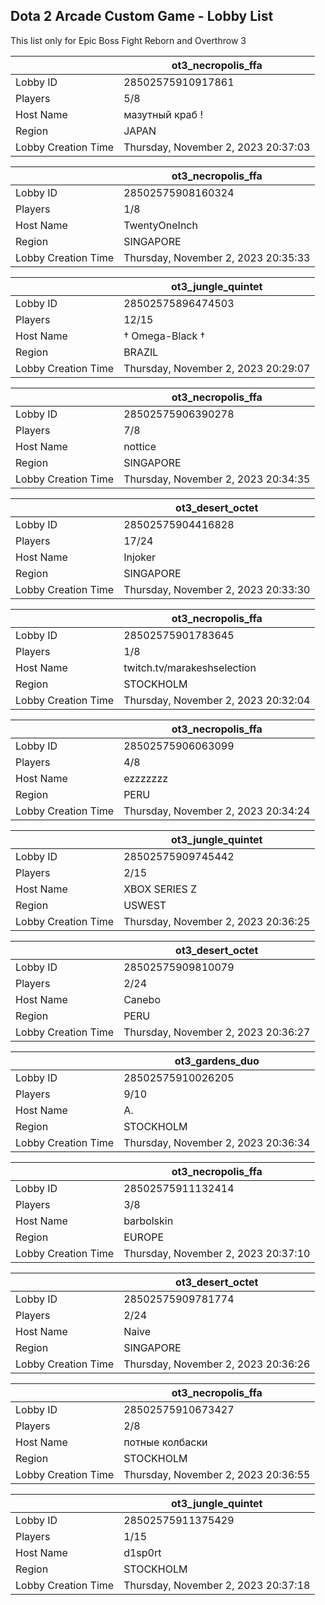 ## Dota 2 Arcade Custom Game - Lobby List

This list only for Epic Boss Fight Reborn and Overthrow 3

|  | ot3_necropolis_ffa |
| ------ | ------ |
| Lobby ID | 28502575910917861 |
| Players | 5/8 |
| Host Name | мазутный краб ! |
| Region | JAPAN |
| Lobby Creation Time | Thursday, November 2, 2023 20:37:03 |


|  | ot3_necropolis_ffa |
| ------ | ------ |
| Lobby ID | 28502575908160324 |
| Players | 1/8 |
| Host Name | TwentyOneInch |
| Region | SINGAPORE |
| Lobby Creation Time | Thursday, November 2, 2023 20:35:33 |


|  | ot3_jungle_quintet |
| ------ | ------ |
| Lobby ID | 28502575896474503 |
| Players | 12/15 |
| Host Name | † Omega-Black † |
| Region | BRAZIL |
| Lobby Creation Time | Thursday, November 2, 2023 20:29:07 |


|  | ot3_necropolis_ffa |
| ------ | ------ |
| Lobby ID | 28502575906390278 |
| Players | 7/8 |
| Host Name | nottice |
| Region | SINGAPORE |
| Lobby Creation Time | Thursday, November 2, 2023 20:34:35 |


|  | ot3_desert_octet |
| ------ | ------ |
| Lobby ID | 28502575904416828 |
| Players | 17/24 |
| Host Name | Injoker |
| Region | SINGAPORE |
| Lobby Creation Time | Thursday, November 2, 2023 20:33:30 |


|  | ot3_necropolis_ffa |
| ------ | ------ |
| Lobby ID | 28502575901783645 |
| Players | 1/8 |
| Host Name | twitch.tv/marakeshselection |
| Region | STOCKHOLM |
| Lobby Creation Time | Thursday, November 2, 2023 20:32:04 |


|  | ot3_necropolis_ffa |
| ------ | ------ |
| Lobby ID | 28502575906063099 |
| Players | 4/8 |
| Host Name | ezzzzzzz |
| Region | PERU |
| Lobby Creation Time | Thursday, November 2, 2023 20:34:24 |


|  | ot3_jungle_quintet |
| ------ | ------ |
| Lobby ID | 28502575909745442 |
| Players | 2/15 |
| Host Name | XBOX SERIES Z |
| Region | USWEST |
| Lobby Creation Time | Thursday, November 2, 2023 20:36:25 |


|  | ot3_desert_octet |
| ------ | ------ |
| Lobby ID | 28502575909810079 |
| Players | 2/24 |
| Host Name | Canebo |
| Region | PERU |
| Lobby Creation Time | Thursday, November 2, 2023 20:36:27 |


|  | ot3_gardens_duo |
| ------ | ------ |
| Lobby ID | 28502575910026205 |
| Players | 9/10 |
| Host Name | A. |
| Region | STOCKHOLM |
| Lobby Creation Time | Thursday, November 2, 2023 20:36:34 |


|  | ot3_necropolis_ffa |
| ------ | ------ |
| Lobby ID | 28502575911132414 |
| Players | 3/8 |
| Host Name | barbolskin |
| Region | EUROPE |
| Lobby Creation Time | Thursday, November 2, 2023 20:37:10 |


|  | ot3_desert_octet |
| ------ | ------ |
| Lobby ID | 28502575909781774 |
| Players | 2/24 |
| Host Name | Naive |
| Region | SINGAPORE |
| Lobby Creation Time | Thursday, November 2, 2023 20:36:26 |


|  | ot3_necropolis_ffa |
| ------ | ------ |
| Lobby ID | 28502575910673427 |
| Players | 2/8 |
| Host Name | пoтные колбаски |
| Region | STOCKHOLM |
| Lobby Creation Time | Thursday, November 2, 2023 20:36:55 |


|  | ot3_jungle_quintet |
| ------ | ------ |
| Lobby ID | 28502575911375429 |
| Players | 1/15 |
| Host Name | d1sp0rt |
| Region | STOCKHOLM |
| Lobby Creation Time | Thursday, November 2, 2023 20:37:18 |


